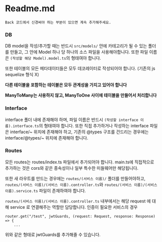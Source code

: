 Readme.md
======
`Back 코드에서 신경써야 하는 부분이 있으면 계속 추가해주세요.`

### DB

DB model을 작성/추가할 때는 반드시 `src/models/` 안에 카테고리가 될 수 있는 폴더를 만들고, 그 안에 Model 하나 당 하나의 소스 파일을 사용해야합니다. 또한 파일 이름은 `(작성할 해당 Model).model.ts`의 형태여야 합니다.

또한 테이블의 모든 메타데이터들은 모두 데코레이터로 작성되어야 합니다. (기존의 js sequelize 형식 X)

**다른 테이블을 포함하는 테이블은 모두 관계성을 가지고 있어야 합니다**

**ManyToMany는 사용하지 않고, ManyToOne 사이에 테이블을 만들어서 처리합니다**


### Interface

interface 폴더 내에 존재해야 하며, 파일 이름은 반드시 `(작성할 interface 이름).interface.ts`의 형태여야 합니다.
또한 직접 추가하거나 작성하는 interface 파일은 interface/~ 위치에 존재해야 하고, 기존의 @types 구조를 건드리는 경우에는 interface/@types/~ 위치에 존재해야 합니다.


### Routes

모든 routes는 routes/index.ts 파일에서 추가되어야 합니다.
main.ts에 직접적으로 추가하는 것은 cors와 같은 종속성이나 일부 특수한 미들웨어만 해당됩니다.

또한 새 라우트를 만드는 경우에는 `routes/(서비스 이름)/` 폴더를 만들어야하고, `routes/(서비스 이름)/(서비스 이름).controller.ts`와 `routes/(서비스 이름)/(서비스 이름).service.ts` 파일이 존재하여야 합니다.

`routes/(서비스 이름)/(서비스 이름).controller.ts` 내부에서는 해당 request 에 대해 service 로 연결해주는 역할만 담당합니다.
인증이 필요한 서비스의 경우 

```
router.get("/test", jwtGuards, (request: Request, response: Response) => {
    ...
```
위와 같은 형태로 jwtGuards를 추가해줄 수 있습니다.
